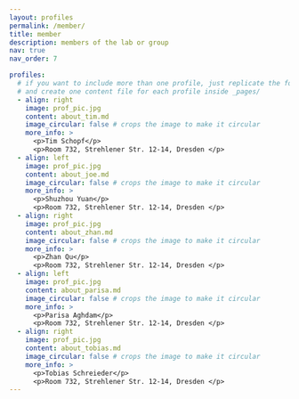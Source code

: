 ```yaml
---
layout: profiles
permalink: /member/
title: member
description: members of the lab or group
nav: true
nav_order: 7

profiles:
  # if you want to include more than one profile, just replicate the following block
  # and create one content file for each profile inside _pages/
  - align: right
    image: prof_pic.jpg
    content: about_tim.md
    image_circular: false # crops the image to make it circular
    more_info: >
      <p>Tim Schopf</p>
      <p>Room 732, Strehlener Str. 12-14, Dresden </p>
  - align: left
    image: prof_pic.jpg
    content: about_joe.md
    image_circular: false # crops the image to make it circular
    more_info: >
      <p>Shuzhou Yuan</p>
      <p>Room 732, Strehlener Str. 12-14, Dresden </p>
  - align: right
    image: prof_pic.jpg
    content: about_zhan.md
    image_circular: false # crops the image to make it circular
    more_info: >
      <p>Zhan Qu</p>
      <p>Room 732, Strehlener Str. 12-14, Dresden </p>
  - align: left
    image: prof_pic.jpg
    content: about_parisa.md
    image_circular: false # crops the image to make it circular
    more_info: >
      <p>Parisa Aghdam</p>
      <p>Room 732, Strehlener Str. 12-14, Dresden </p>
  - align: right
    image: prof_pic.jpg
    content: about_tobias.md
    image_circular: false # crops the image to make it circular
    more_info: >
      <p>Tobias Schreieder</p>
      <p>Room 732, Strehlener Str. 12-14, Dresden </p>
---
```

